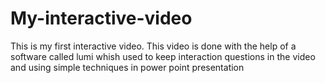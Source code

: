 # My-interactive-video
This is my first interactive video. This video is done with the help of a software called lumi whish used to keep interaction questions in the video and using simple techniques in power point presentation 
